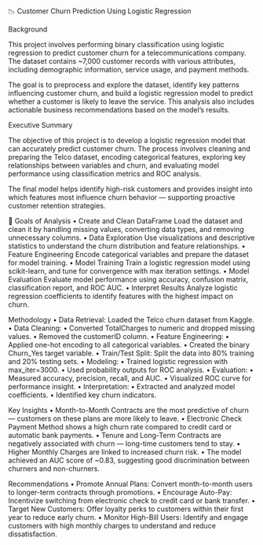 📉 Customer Churn Prediction Using Logistic Regression

Background

This project involves performing binary classification using logistic regression to predict customer churn for a telecommunications company. The dataset contains ~7,000 customer records with various attributes, including demographic information, service usage, and payment methods.

The goal is to preprocess and explore the dataset, identify key patterns influencing customer churn, and build a logistic regression model to predict whether a customer is likely to leave the service. This analysis also includes actionable business recommendations based on the model’s results.

Executive Summary

The objective of this project is to develop a logistic regression model that can accurately predict customer churn. The process involves cleaning and preparing the Telco dataset, encoding categorical features, exploring key relationships between variables and churn, and evaluating model performance using classification metrics and ROC analysis.

The final model helps identify high-risk customers and provides insight into which features most influence churn behavior — supporting proactive customer retention strategies.

🎯 Goals of Analysis
	•	Create and Clean DataFrame
Load the dataset and clean it by handling missing values, converting data types, and removing unnecessary columns.
	•	Data Exploration
Use visualizations and descriptive statistics to understand the churn distribution and feature relationships.
	•	Feature Engineering
Encode categorical variables and prepare the dataset for model training.
	•	Model Training
Train a logistic regression model using scikit-learn, and tune for convergence with max iteration settings.
	•	Model Evaluation
Evaluate model performance using accuracy, confusion matrix, classification report, and ROC AUC.
	•	Interpret Results
Analyze logistic regression coefficients to identify features with the highest impact on churn.

Methodology
	•	Data Retrieval: Loaded the Telco churn dataset from Kaggle.
	•	Data Cleaning:
	•	Converted TotalCharges to numeric and dropped missing values.
	•	Removed the customerID column.
	•	Feature Engineering:
	•	Applied one-hot encoding to all categorical variables.
	•	Created the binary Churn_Yes target variable.
	•	Train/Test Split: Split the data into 80% training and 20% testing sets.
	•	Modeling:
	•	Trained logistic regression with max_iter=3000.
	•	Used probability outputs for ROC analysis.
	•	Evaluation:
	•	Measured accuracy, precision, recall, and AUC.
	•	Visualized ROC curve for performance insight.
	•	Interpretation:
	•	Extracted and analyzed model coefficients.
	•	Identified key churn indicators.

Key Insights
	•	Month-to-Month Contracts are the most predictive of churn — customers on these plans are more likely to leave.
	•	Electronic Check Payment Method shows a high churn rate compared to credit card or automatic bank payments.
	•	Tenure and Long-Term Contracts are negatively associated with churn — long-time customers tend to stay.
	•	Higher Monthly Charges are linked to increased churn risk.
	•	The model achieved an AUC score of ~0.83, suggesting good discrimination between churners and non-churners.

Recommendations
	•	Promote Annual Plans: Convert month-to-month users to longer-term contracts through promotions.
	•	Encourage Auto-Pay: Incentivize switching from electronic check to credit card or bank transfer.
	•	Target New Customers: Offer loyalty perks to customers within their first year to reduce early churn.
	•	Monitor High-Bill Users: Identify and engage customers with high monthly charges to understand and reduce dissatisfaction.
